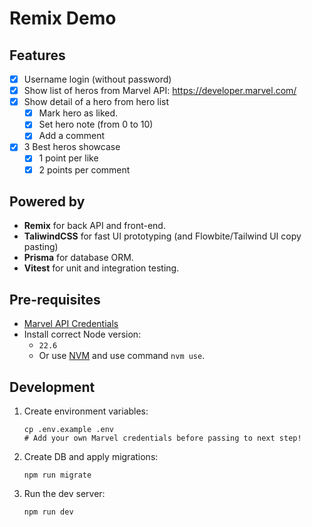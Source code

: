 # Remix Demo

## Features

- [x] Username login (without password)
- [x] Show list of heros from Marvel API: https://developer.marvel.com/
- [x] Show detail of a hero from hero list
  - [x] Mark hero as liked.
  - [x] Set hero note (from 0 to 10)
  - [x] Add a comment
- [x] 3 Best heros showcase
  - [x] 1 point per like
  - [x] 2 points per comment

## Powered by

- **Remix** for back API and front-end.
- **TaliwindCSS** for fast UI prototyping (and Flowbite/Tailwind UI copy pasting)
- **Prisma** for database ORM.
- **Vitest** for unit and integration testing.

## Pre-requisites

- [Marvel API Credentials](https://developer.marvel.com/documentation/getting_started)
- Install correct Node version:
  - `22.6`
  - Or use [NVM](https://github.com/nvm-sh/nvm) and use command `nvm use`.

## Development

1. Create environment variables:

   ```shellscript
   cp .env.example .env
   # Add your own Marvel credentials before passing to next step!
   ```

2. Create DB and apply migrations:

   ```shellscript
   npm run migrate
   ```

3. Run the dev server:

   ```shellscript
   npm run dev
   ```
